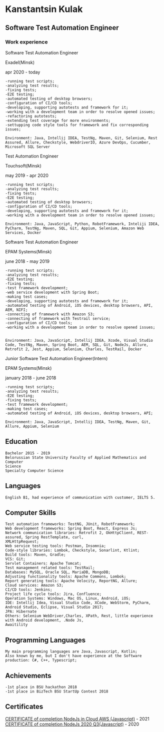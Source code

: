 # Kanstantsin Kulak

## Software Test Automation Engineer

### Work experience

Software Test Automation Engineer

Exadel(Minsk)

apr 2020 - today
```
-running test scripts;
-analyzing test results;
-fixing tests;
-E2E testing;
-automated testing of desktop browsers;
-configuration of CI/CD tools;
-developing, supporting autotests and framework for it;
-working with a development team in order to resolve opened issues;
-refactoring autotests;
-extending test coverage for more environments;
-settupping code style tools for framework and fix corresponding issues;

Environment: Java, Intellij IDEA, TestNg, Maven, Git, Selenium, Rest Assured, Allure, Checkstyle, WebdriverIO, Azure DevOps, Cucumber, Microsoft SQL Server
```

Test Automation Engineer

Touchsoft(Minsk)

may 2019 - apr 2020
```
-running test scripts;
-analyzing test results;
-fixing tests;
-E2E testing;
-automated testing of desktop browsers;
-configuration of CI/CD tools;
-developing, supporting autotests and framework for it;
-working with a development team in order to resolve opened issues;

Environment: Java, JavaScript, Python, RobotFramework, Inteliji IDEA, PyCharm, TestNg, Maven, SQL, Git, Appium, Selenium, Amazon Web Services, Docker
```

Software Test Automation Engineer

EPAM Systems(Minsk)

june 2018 - may 2019
```
-running test scripts;
-analyzing test results;
-E2E testing;
-fixing tests;
-test framework development;
-web service development with Spring Boot;
-making test cases;
-developing, supporting autotests and framework for it;
-automated testing of Android, iOS devices, desktop browsers, API, AEM, NIFI;
-connecting of framework with Amazon S3;
-connecting of framework with Testrail service;
-configuration of CI/CD tools;
-working with a development team in order to resolve opened issues;


Environment: Java, JavaScript, Intellij IDEA, Xcode, Visual Studio Code, TestNg, Maven, Spring Boot, AEM, SQL, Git, NodeJs, Allure, Retrofit 2, Jest, Appium, Selenium, Charles, TestRail, Docker
```

Junior Software Test Automation Engineer(Intern)

EPAM Systems(Minsk)

january 2018 - june 2018
```
-running test scripts;
-analyzing test results;
-E2E testing;
-fixing tests;
-test framework development;
-making test cases;
-automated testing of Android, iOS devices, desktop browsers, API;

Environment: Java, JavaScript, Intellij IDEA, TestNg, Maven, Git, Allure, Appium, Selenium
```

## Education
```
Bachelor 2015 - 2019
Belorussian State University Faculty of Applied Mathematics and Computer
Science
Specialty Computer Science
```
## Languages
```
English B1, had experience of communication with customer, IELTS 5.
```
## Computer Skills
```
Test automation frameworks: TestNG, JUnit, RobotFramework;
Web development frameworks: Spring Boot, React, Express Js;
Network communication libraries: Retrofit 2, OkHttpClient, REST-assured, Spring RestTemplate, curl,
XMLHttpRequest;
Web service testing tools: Postman, Insomnia;
Code-style libraries: Lombok, Checkstyle, Sonarlint, Ktlint;
Build tools: Maven, Gradle;
VCS: Git;
Servlet Containers: Apache Tomcat;
Test management related tools: TestRail;
Databases: MySQL, Oracle SQL, MariaDB, MongoDB;
Adjusting functionality tools: Apache Commons, Lombok;
Report generating tools: Apache Velocity, ReportNG, Allure;
Cloud services: Amazon S3;
CI/CD tools: Jenkins;
Project life cycle tools: Jira, Confluence;
Operation Systems: Windows, Mac OS, Linux, Android, iOS;
IDE: Intellij Idea, Visual Studio Code, XCode, WebStorm, PyCharm, Android Studio, Eclipse, Visual Studio 2017;
JPA: Hibernate
Others: Selenium WebDriver,Charles, XPath, Rest, little experience with Android development, .Node Js,
Awaitility
```
## Programming Languages
```
My main programming languages are Java, Javascript, Kotlin;
Also known by me, but I don't have experience at the Software production: C#, C++, Typescript;
```

## Achievements
```
-1st place in BSU hackathon 2018
-1st place in BizTech BSU StartUp Contest 2018
```

## Certificates
[CERTIFICATE  of completion NodeJs in Cloud AWS (Javascript)](https://app.rs.school/certificate/h266cvbg) - 2021  
[CERTIFICATE  of completion NodeJs 2020 Q3(Javascript)](https://app.rs.school/certificate/5nt71kuq) - 2020